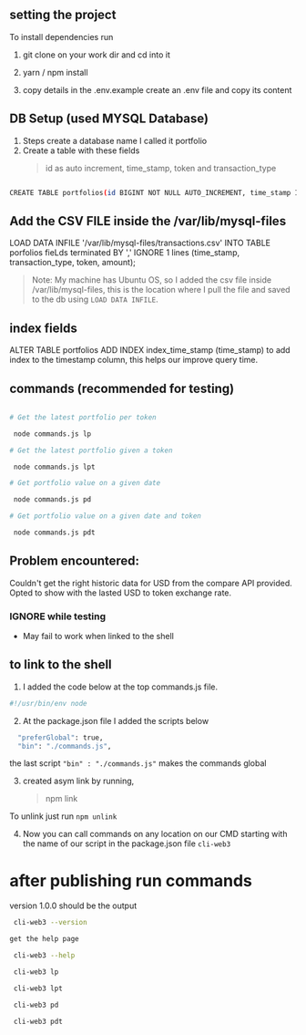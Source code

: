 ## setting the project

To install dependencies run

1. git clone on your work dir and cd into it

2. yarn / npm install

3. copy details in the .env.example create an .env file and copy its content

## DB Setup (used MYSQL Database)

1. Steps create a database name I called it portfolio
2. Create a table with these fields
   > id as auto increment, time_stamp, token and transaction_type

```bash

CREATE TABLE portfolios(id BIGINT NOT NULL AUTO_INCREMENT, time_stamp INT NOT NULL, transaction_type VARCHAR(10) NOT NULL,token VARCHAR(10) NOT NULL, amount INT NOT NULL, PRIMARY KEY(id))

```

## Add the CSV FILE inside the /var/lib/mysql-files

LOAD DATA INFILE '/var/lib/mysql-files/transactions.csv' INTO TABLE porfolios fieLds terminated BY ',' IGNORE 1 lines (time_stamp, transaction_type, token, amount);

> Note: My machine has Ubuntu OS, so I added the csv file inside /var/lib/mysql-files, this is the location where I pull the file and saved to the db using `LOAD DATA INFILE`.

## index fields

ALTER TABLE portfolios ADD INDEX index_time_stamp (time_stamp) to add index to the timestamp column, this helps our improve query time.


## commands (recommended for testing)

```bash

# Get the latest portfolio per token

 node commands.js lp 

# Get the latest portfolio given a token

 node commands.js lpt 

# Get portfolio value on a given date

 node commands.js pd 

# Get portfolio value on a given date and token

 node commands.js pdt 

```

## Problem encountered:
Couldn't get the right historic data for USD from the compare API provided. Opted to show with the lasted USD to token exchange rate.




### IGNORE while testing
- May fail to work when linked to the shell

## to link to the shell 

1. I added the code below at the top commands.js file.

```js
#!/usr/bin/env node
```

2. At the package.json file I added the scripts below

```bash
  "preferGlobal": true,
  "bin": "./commands.js",
```

the last script `"bin" : "./commands.js"` makes the commands global

3. created asym link by running,
   > npm link

To unlink just run `npm unlink`

4. Now you can call commands on any location on our CMD starting with the name of our script in the package.json file `cli-web3`

# after publishing run commands

version 1.0.0 should be the output
```bash
 cli-web3 --version

get the help page

 cli-web3 --help 

 cli-web3 lp 

 cli-web3 lpt

 cli-web3 pd 

 cli-web3 pdt

```
